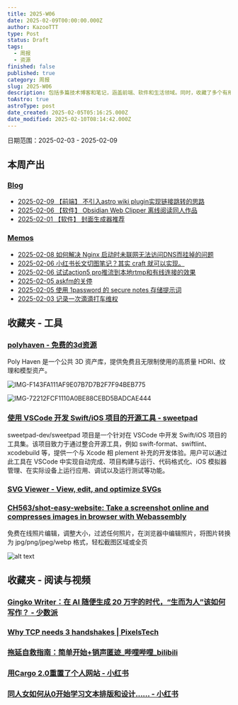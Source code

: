 ```yaml
---
title: 2025-W06
date: 2025-02-09T00:00:00.000Z
author: KazooTTT
type: Post
status: Draft
tags:
  - 周报
  - 资源
finished: false
published: true
category: 周报
slug: 2025-W06
description: 包括多篇技术博客和笔记，涵盖前端、软件和生活领域。同时，收藏了多个有用的工具和资源，包括3D资源库、iOS开发工具、SVG编辑器和在线照片编辑器。
toAstro: true
astroType: post
date_created: 2025-02-05T05:16:25.000Z
date_modified: 2025-02-10T08:14:42.000Z
---
```


日期范围：2025-02-03 - 2025-02-09

## 本周产出

### [Blog](https://blog.kazoottt.top/posts/)

- [2025-02-09 【前端】 不引入astro wiki plugin实现链接跳转的思路](https://blog.kazoottt.top/posts/redirect-links-without-astro-wiki-plugin/)
- [2025-02-06 【软件】 Obsidian Web Clipper 离线阅读同人作品](https://blog.kazoottt.top/posts/obsidian-web-clipper-offline-reading-fanfics/)
- [2025-02-01 【软件】 封面生成器推荐](https://blog.kazoottt.top/posts/cover-generator/)

### [Memos](https://blog.kazoottt.top/notes/)

- [2025-02-08 如何解决 Nginx 启动时未联网无法访问DNS而挂掉的问题](https://blog.kazoottt.top/notes/nginx-startup-fix-configure-local-hosts-file/)
- [2025-02-06 小红书长文切图笔记？其实 craft 就可以实现。](https://blog.kazoottt.top/notes/use-craft-to-cut-the-long-text-note-of-xiaohongshu/)
- [2025-02-06 试试action5 pro推流到本地rtmp和有线连接的效果](https://blog.kazoottt.top/notes/action5-pro-obs-rtmp/)
- [2025-02-05 askfm的关停](https://blog.kazoottt.top/notes/askfm-shutdown/)
- [2025-02-05 使用 1password 的 secure notes 存储提示词](https://blog.kazoottt.top/notes/use-1password-secure-notes-to-store-prompt-templates/)
- [2025-02-03 记录一次滴滴打车维权](https://blog.kazoottt.top/notes/record-a-ride-sharing-complaint/)

## 收藏夹 - 工具

### [polyhaven - 免费的3d资源](https://polyhaven.org/)

Poly Haven 是一个公共 3D 资产库，提供免费且无限制使用的高质量 HDRI、纹理和模型资产。

![IMG-F143FA111AF9E07B7D7B2F7F94BEB775](https://pictures.kazoottt.top/2025/02/20250210-f143fa111af9e07b7d7b2f7f94beb775.png)

![IMG-72212FCF1110A0BE88CEBD5BADCAE444](https://pictures.kazoottt.top/2025/02/20250210-72212fcf1110a0be88cebd5badcae444.png)

### [使用 VSCode 开发 Swift/iOS 项目的开源工具 - sweetpad](https://github.com/sweetpad-dev/sweetpad)

sweetpad-dev/sweetpad 项目是一个针对在 VSCode 中开发 Swift/iOS 项目的工具集。该项目致力于通过整合开源工具，例如 swift-format、swiftlint、xcodebuild 等，提供一个与 Xcode 相 plement 补充的开发体验。用户可以通过此工具在 VSCode 中实现自动完成、项目构建与运行、代码格式化、iOS 模拟器管理、在实际设备上运行应用、调试以及运行测试等功能。

### [SVG Viewer - View, edit, and optimize SVGs](https://www.svgviewer.dev/)

### [CH563/shot-easy-website: Take a screenshot online and compresses images in browser with Webassembly](https://github.com/CH563/shot-easy-website)

免费在线照片编辑，调整大小，过滤任何照片，在浏览器中编辑照片，将图片转换为 jpg/png/jpeg/webp 格式，轻松截图区域或全页

![alt text](https://pictures.kazoottt.top/2025/02/20250210-4b624298ac1c6e0079c8d3f78f63e9f0.png)

## 收藏夹 - 阅读与视频

### [Gingko Writer：在 AI 随便生成 20 万字的时代，“生而为人”该如何写作？ - 少数派](https://sspai.com/post/86369)

### [Why TCP needs 3 handshakes | PixelsTech](https://www.pixelstech.net/article/1727412048-Why-TCP-needs-3-handshakes)

### [拖延自救指南：简单开始+销声匿迹\_哔哩哔哩\_bilibili](https://b23.tv/6OuP02P)

### [用Cargo 2.0重置了个人网站 - 小红书](https://www.xiaohongshu.com/explore/67979be6000000001800d82c?app_platform=ios&app_version=8.69.4&share_from_user_hidden=true&xsec_source=app_share&type=normal&xsec_token=CBNUg7amY26oK6LjeocBQMTJ-LFKm63OcNtYxsXniFkc0=&author_share=1&xhsshare=CopyLink&shareRedId=N0tEMTNINk42NzUyOTgwNjY0OTc7PD9O&apptime=1737990471&share_id=9eebb8b2f09642158b79e5e5cace1380)

### [同人女如何从0开始学习文本排版和设计…… - 小红书](https://www.xiaohongshu.com/explore/6793a1600000000018005982?app_platform=ios&app_version=8.69.4&share_from_user_hidden=true&xsec_source=app_share&type=normal&xsec_token=CBJwO8yCrsK0aUaIg6WuwFGQW2ONdzwXfNflT9-A5XXqY=&author_share=1&xhsshare=CopyLink&shareRedId=N0tEMTNINk42NzUyOTgwNjY0OTc7PD9O&apptime=1737990326&share_id=315ac3025eb6422d8b9aff855f53ae17)
